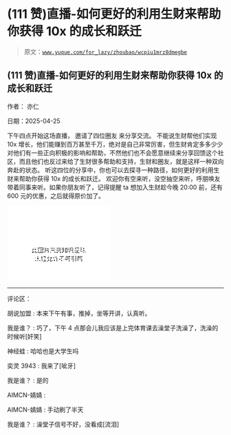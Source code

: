 # (111 赞)直播-如何更好的利用生财来帮助你获得 10x 的成长和跃迁

> 原文：[`www.yuque.com/for_lazy/zhoubao/wcpiu1mrz8dmegbe`](https://www.yuque.com/for_lazy/zhoubao/wcpiu1mrz8dmegbe)

## (111 赞)直播-如何更好的利用生财来帮助你获得 10x 的成长和跃迁

作者： 亦仁

日期：2025-04-25

下午四点开始这场直播， 邀请了四位圈友 来分享交流。 不能说生财帮他们实现 10x
增长，他们能赚到百万甚至千万，绝对是自己非常厉害，但生财肯定多多少少对他们有一些正向积极的影响和帮助，不然他们也不会愿意继续来分享回馈这个社区，而且他们也反过来给了生财很多帮助和支持，生财和圈友，就是这样一种双向奔赴的状态。
听这四位的分享中，你也可以去探寻一种路径，如何更好的利用生财来帮助你获得 10x 的成长和跃迁。
欢迎你有空来听，没空抽空来听，呼朋唤友带着同事来听。如果你朋友听了，记得提醒 ta 想加入生财趁今晚 20:00 前，还有 600 元的优惠，之后就得原价加了。

![](img/d3541e17bcb23014afba02ae94705789.png "None")

* * *

评论区：

胡说加盟 : 本来下午有事，推掉，坐等开讲，认真听。

我是谁？ : 巧了，下午 4 点那会儿我应该是上完体育课去澡堂子洗澡了，洗澡的时候听[奸笑]

神经蛙 : 哈哈也是大学生吗

奕灵 3943 : 我来了[呲牙]

我是谁？ : 是的

AIMCN-婧婧 :

AIMCN-婧婧 : 手动刷了半天

我是谁？ : 澡堂子信号不好，没看成[流泪]